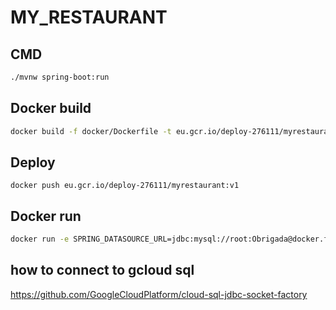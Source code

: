 # MY_RESTAURANT 

## CMD

```bash
./mvnw spring-boot:run
```

## Docker build
```bash
docker build -f docker/Dockerfile -t eu.gcr.io/deploy-276111/myrestaurant:v1 .
```

## Deploy

```
docker push eu.gcr.io/deploy-276111/myrestaurant:v1
```

## Docker run

```bash
docker run -e SPRING_DATASOURCE_URL=jdbc:mysql://root:Obrigada@docker.for.mac.localhost:3306/my_restaurant -p 8080:8080 test
```

## how to connect to gcloud sql

https://github.com/GoogleCloudPlatform/cloud-sql-jdbc-socket-factory